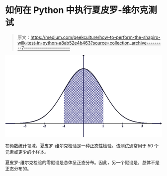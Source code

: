 # 如何在 Python 中执行夏皮罗-维尔克测试

> 原文：<https://medium.com/geekculture/how-to-perform-the-shapiro-wilk-test-in-python-a8ab52e4b463?source=collection_archive---------7----------------------->

![](img/ff8d148c13eb2478420237c2b3977e31.png)

在频数统计领域，夏皮罗-维尔克检验是一种正态性检验。该测试通常用于 50 个元素或更少的小样本。

夏皮罗-维尔克检验的零假设是总体呈正态分布。因此，另一个假设是，总体不是正态分布的。